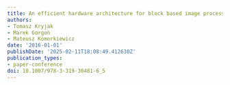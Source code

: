 ```yaml
---
title: An efficient hardware architecture for block based image processing algorithms
authors:
- Tomasz Kryjak
- Marek Gorgoń
- Mateusz Komorkiewicz
date: '2016-01-01'
publishDate: '2025-02-11T18:08:49.412630Z'
publication_types:
- paper-conference
doi: 10.1007/978-3-319-30481-6_5
---
```

